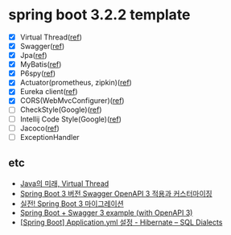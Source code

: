 # spring boot 3.2.2 template

- [x] Virtual Thread([ref](https://spring.io/blog/2023/09/09/all-together-now-spring-boot-3-2-graalvm-native-images-java-21-and-virtual))
- [x] Swagger([ref](https://springdoc.org/))
- [x] Jpa([ref](https://easywritten.com/post/using-spring-boot-3-with-zipkin/))
- [x] MyBatis([ref](https://mybatis.org/spring-boot-starter/mybatis-spring-boot-autoconfigure/))
- [x] P6spy([ref](https://github.com/gavlyukovskiy/spring-boot-data-source-decorator))
- [x] Actuator(prometheus, zipkin)([ref](https://easywritten.com/post/using-spring-boot-3-with-zipkin/))
- [x] Eureka client([ref](https://cloud.spring.io/spring-cloud-netflix/multi/multi__service_discovery_eureka_clients.html))
- [x] CORS(WebMvcConfigurer)([ref](https://jake-seo-dev.tistory.com/605))
- [ ] CheckStyle(Google)([ref](https://checkstyle.sourceforge.io/google_style.html))
- [ ] Intellij Code Style(Google)([ref](https://github.com/google/styleguide/blob/gh-pages/intellij-java-google-style.xml))
- [ ] Jacoco([ref](https://docs.gradle.org/current/userguide/jacoco_plugin.html))
- [ ] ExceptionHandler

## etc
- [Java의 미래, Virtual Thread](https://techblog.woowahan.com/15398/)
- [Spring Boot 3 버전 Swagger OpenAPI 3 적용과 커스터마이징](https://velog.io/@rurry/Spring-Boot-3-%EB%B2%84%EC%A0%84-Swagger-OpenAPI-3-%EC%A0%81%EC%9A%A9%EA%B3%BC-%EC%BB%A4%EC%8A%A4%ED%84%B0%EB%A7%88%EC%9D%B4%EC%A7%95)
- [실전! Spring Boot 3 마이그레이션](https://techblog.lycorp.co.jp/ko/how-to-migrate-to-spring-boot-3)
- [Spring Boot + Swagger 3 example (with OpenAPI 3)](https://www.bezkoder.com/spring-boot-swagger-3/)
- [[Spring Boot] Application.yml 설정 - Hibernate – SQL Dialects](https://hermeslog.tistory.com/682)
